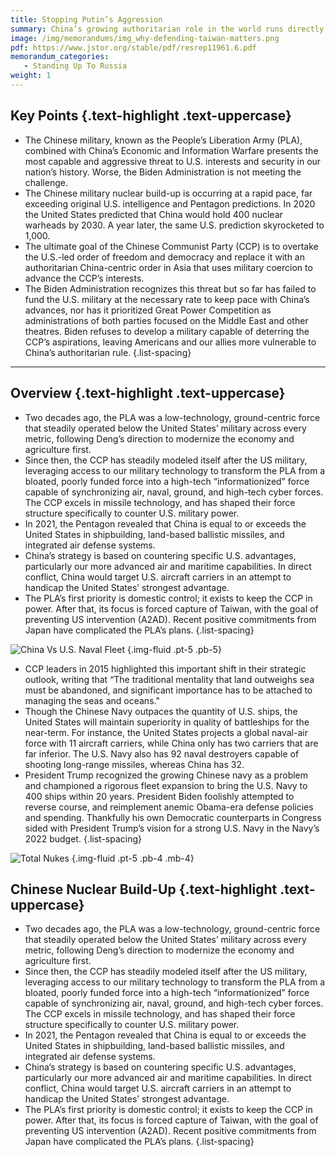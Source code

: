```yaml
---
title: Stopping Putin’s Aggression
summary: China’s growing authoritarian role in the world runs directly counter to U.S. interests and our security— their dangerous ambition to rule the world as they see fit is a direct threat to U.S. security, our interests, and the interest of freedom in the world. Taking over Taiwan would be a crucial first step in the CCP’s long-term plan and endanger the United States immensely.
image: /img/memorandums/img_why-defending-taiwan-matters.png
pdf: https://www.jstor.org/stable/pdf/resrep11961.6.pdf
memorandum_categories:
   - Standing Up To Russia
weight: 1
---
```



## Key Points {.text-highlight .text-uppercase}

- The Chinese military, known as the People’s Liberation Army (PLA), combined with China’s Economic and Information Warfare presents the most capable and aggressive threat to U.S. interests and security in our nation’s history. Worse, the Biden Administration is not meeting the challenge.
- The Chinese military nuclear build-up is occurring at a rapid pace, far exceeding original U.S. intelligence and Pentagon predictions. In 2020 the United States predicted that China would hold 400 nuclear warheads by 2030. A year later, the same U.S. prediction skyrocketed to 1,000.
- The ultimate goal of the Chinese Communist Party (CCP) is to overtake the U.S.-led order of freedom and democracy and replace it with an authoritarian China-centric order in Asia that uses military coercion to advance the CCP’s interests.
- The Biden Administration recognizes this threat but so far has failed to fund the U.S. military at the necessary rate to keep pace with China’s advances, nor has it prioritized Great Power Competition as administrations of both parties focused on the Middle East and other theatres. Biden refuses to develop a military capable of deterring the CCP’s aspirations, leaving Americans and our allies more vulnerable to China’s authoritarian rule.
{.list-spacing}

---

## Overview {.text-highlight .text-uppercase}

- Two decades ago, the PLA was a low-technology, ground-centric force that steadily operated below the United States’ military across every metric, following Deng’s direction to modernize the economy and agriculture first.
- Since then, the CCP has steadily modeled itself after the US military, leveraging access to our military technology to transform the PLA from a bloated, poorly funded force into a high-tech “informationized” force capable of synchronizing air, naval, ground, and high-tech cyber forces. The CCP excels in missile technology, and has shaped their force structure specifically to counter U.S. military power.
- In 2021, the Pentagon revealed that China is equal to or exceeds the United States in shipbuilding, land-based ballistic missiles, and integrated air defense systems.
- China’s strategy is based on countering specific U.S. advantages, particularly our more advanced air and maritime capabilities. In direct conflict, China would target U.S. aircraft carriers in an attempt to handicap the United States’ strongest advantage.
- The PLA’s first priority is domestic control; it exists to keep the CCP in power. After that, its focus is forced capture of Taiwan, with the goal of preventing US intervention (A2AD). Recent positive commitments from Japan have complicated the PLA’s plans.
{.list-spacing}

![China Vs U.S. Naval Fleet](/img/chinese-vs-us-naval-fleet.png)
{.img-fluid .pt-5 .pb-5}

- CCP leaders in 2015 highlighted this important shift in their strategic outlook, writing that “The traditional mentality that land outweighs sea must be abandoned, and significant importance has to be attached to managing the seas and oceans."
-  Though the Chinese Navy outpaces the quantity of U.S. ships, the United States will maintain superiority in quality of battleships for the near-term. For instance, the United States projects a global naval-air force with 11 aircraft carriers, while China only has two carriers that are far inferior. The U.S. Navy also has 92 naval destroyers capable of shooting long-range missiles, whereas China has 32.
- President Trump recognized the growing Chinese navy as a problem and championed a rigorous fleet expansion to bring the U.S. Navy to 400 ships within 20 years. President Biden foolishly attempted to reverse course, and reimplement anemic Obama-era defense policies and spending. Thankfully his own Democratic counterparts in Congress sided with President Trump’s vision for a strong U.S. Navy in the Navy’s 2022 budget.
{.list-spacing}

![Total Nukes](/img/total_nukes.png)
{.img-fluid .pt-5 .pb-4 .mb-4}

## Chinese Nuclear Build-Up {.text-highlight .text-uppercase}

- Two decades ago, the PLA was a low-technology, ground-centric force that steadily operated below the United States’ military across every metric, following Deng’s direction to modernize the economy and agriculture first.
- Since then, the CCP has steadily modeled itself after the US military, leveraging access to our military technology to transform the PLA from a bloated, poorly funded force into a high-tech “informationized” force capable of synchronizing air, naval, ground, and high-tech cyber forces. The CCP excels in missile technology, and has shaped their force structure specifically to counter U.S. military power.
- In 2021, the Pentagon revealed that China is equal to or exceeds the United States in shipbuilding, land-based ballistic missiles, and integrated air defense systems.
- China’s strategy is based on countering specific U.S. advantages, particularly our more advanced air and maritime capabilities. In direct conflict, China would target U.S. aircraft carriers in an attempt to handicap the United States’ strongest advantage.
- The PLA’s first priority is domestic control; it exists to keep the CCP in power. After that, its focus is forced capture of Taiwan, with the goal of preventing US intervention (A2AD). Recent positive commitments from Japan have complicated the PLA’s plans.
{.list-spacing}